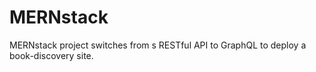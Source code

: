 # MERNstack
MERNstack project switches from s RESTful API to GraphQL to deploy a book-discovery site.
